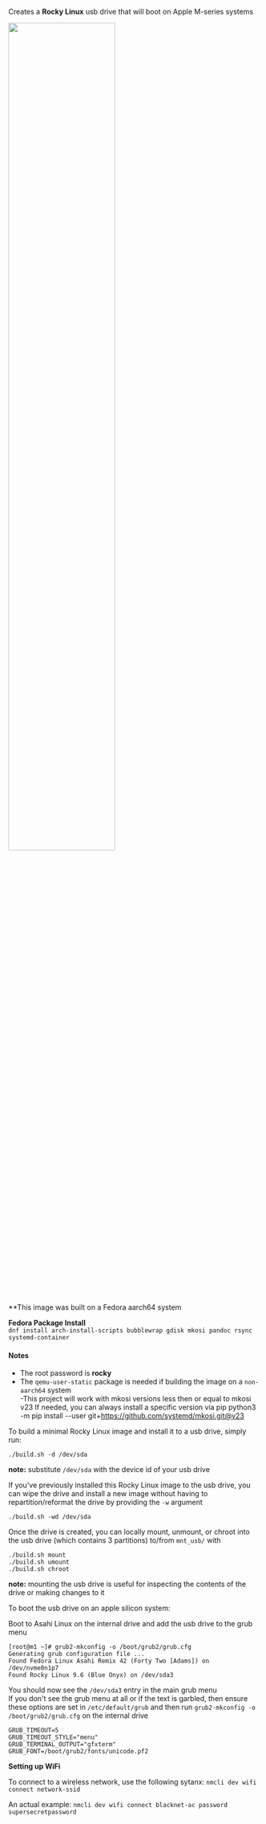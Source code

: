 Creates a **Rocky Linux** usb drive that will boot on Apple M-series systems

<img src="https://github.com/user-attachments/assets/bfc7285c-de6b-4860-9f44-81bb0ccd4657" width=65%> 


**This image was built on a Fedora aarch64 system   

**Fedora Package Install**  
```dnf install arch-install-scripts bubblewrap gdisk mkosi pandoc rsync systemd-container```

#### Notes

- The root password is **rocky**  
- The ```qemu-user-static``` package is needed if building the image on a ```non-aarch64``` system  
-This project will work with mkosi versions less then or equal to mkosi v23 If needed, you can always install a specific version via pip
python3 -m pip install --user git+https://github.com/systemd/mkosi.git@v23

To build a minimal Rocky Linux image and install it to a usb drive, simply run:
```
./build.sh -d /dev/sda
```

**note:** substitute ```/dev/sda``` with the device id of your usb drive

If you've previously installed this Rocky Linux image to the usb drive, you can wipe the drive and install a new image without having to repartition/reformat the drive by providing the `-w` argument
```
./build.sh -wd /dev/sda
```

Once the drive is created, you can locally mount, unmount, or chroot into the usb drive (which contains 3 partitions) to/from ```mnt_usb/``` with
```
./build.sh mount
./build.sh umount
./build.sh chroot
```
**note:** mounting the usb drive is useful for inspecting the contents of the drive or making changes to it

To boot the usb drive on an apple silicon system:

Boot to Asahi Linux on the internal drive and add the usb drive to the grub menu  
```
[root@m1 ~]# grub2-mkconfig -o /boot/grub2/grub.cfg 
Generating grub configuration file ...
Found Fedora Linux Asahi Remix 42 (Forty Two [Adams]) on /dev/nvme0n1p7
Found Rocky Linux 9.6 (Blue Onyx) on /dev/sda3
```
You should now see the `/dev/sda3` entry in the main grub menu  
If you don't see the grub menu at all or if the text is garbled, then ensure these options are set in `/etc/default/grub`
and then run `grub2-mkconfig -o /boot/grub2/grub.cfg` on the internal drive
```
GRUB_TIMEOUT=5
GRUB_TIMEOUT_STYLE="menu"
GRUB_TERMINAL_OUTPUT="gfxterm"
GRUB_FONT=/boot/grub2/fonts/unicode.pf2
```

**Setting up WiFi**

To connect to a wireless network, use the following sytanx:
```nmcli dev wifi connect network-ssid```

An actual example:
```nmcli dev wifi connect blacknet-ac password supersecretpassword```
